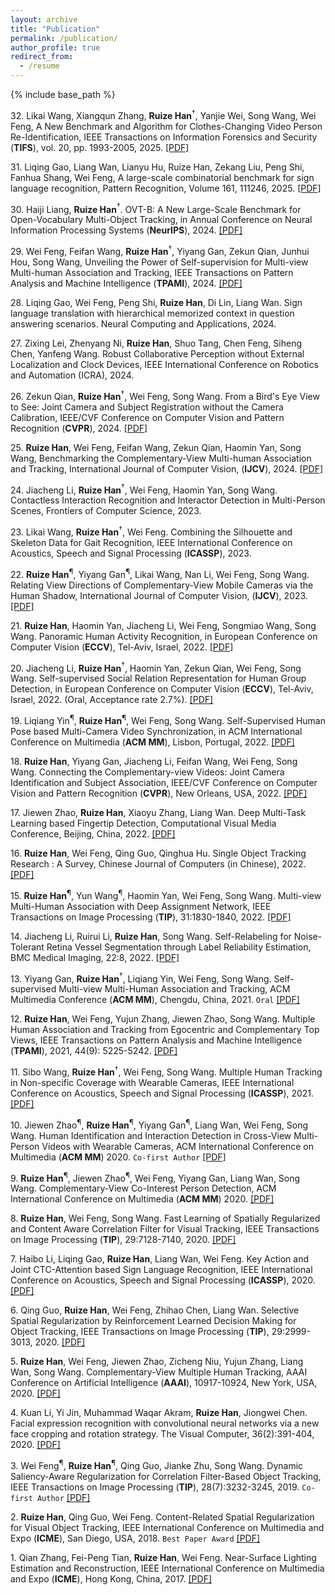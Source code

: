```yaml
---
layout: archive
title: "Publication"
permalink: /publication/
author_profile: true
redirect_from:
  - /resume
---
```

{% include base_path %}

32\. Likai Wang, Xiangqun Zhang, **Ruize Han**$^\dagger$, Yanjie Wei, Song Wang, Wei Feng, A New Benchmark and Algorithm for Clothes-Changing Video Person Re-Identification, IEEE Transactions on Information Forensics and Security (**TIFS**), vol. 20, pp. 1993-2005, 2025. [[PDF]](https://ieeexplore.ieee.org/abstract/document/10873002)

31\. Liqing Gao, Liang Wan, Lianyu Hu, Ruize Han, Zekang Liu, Peng Shi, Fanhua Shang, Wei Feng, A large-scale combinatorial benchmark for sign language recognition, Pattern Recognition, Volume 161, 111246, 2025. [[PDF]](https://www.sciencedirect.com/science/article/abs/pii/S003132032400997X)

30\. Haiji Liang, **Ruize Han**$^\dagger$. OVT-B: A New Large-Scale Benchmark for Open-Vocabulary Multi-Object Tracking, in Annual Conference on Neural Information Processing Systems (**NeurIPS**), 2024. [[PDF]](https://proceedings.neurips.cc/paper_files/paper/2024/file/1adeeac24ce6168e20bcee85645720e9-Paper-Datasets_and_Benchmarks_Track.pdf)

29\. Wei Feng, Feifan Wang, **Ruize Han**$^\dagger$, Yiyang Gan, Zekun Qian, Junhui Hou, Song Wang, Unveiling the Power of Self-supervision for Multi-view Multi-human Association and Tracking, IEEE Transactions on Pattern Analysis and Machine Intelligence (**TPAMI**), 2024. [[PDF]](https://ieeexplore.ieee.org/abstract/document/10684138)

28\. Liqing Gao, Wei Feng, Peng Shi, **Ruize Han**, Di Lin, Liang Wan. Sign language translation with hierarchical memorized context in question answering scenarios. Neural Computing and Applications, 2024.

27\. Zixing Lei, Zhenyang Ni, **Ruize Han**, Shuo Tang, Chen Feng, Siheng Chen, Yanfeng Wang. Robust Collaborative Perception without External Localization and Clock Devices, IEEE International Conference on Robotics and Automation (ICRA), 2024.

26\. Zekun Qian, **Ruize Han**$^\dagger$, Wei Feng, Song Wang. From a Bird's Eye View to See: Joint Camera and Subject Registration without the Camera Calibration, IEEE/CVF Conference on Computer Vision and Pattern Recognition (**CVPR**), 2024. [[PDF]](https://openaccess.thecvf.com/content/CVPR2024/papers/Qian_From_a_Birds_Eye_View_to_See_Joint_Camera_and_CVPR_2024_paper.pdf)

25\. **Ruize Han**, Wei Feng, Feifan Wang, Zekun Qian, Haomin Yan, Song Wang, Benchmarking the Complementary-View Multi-human Association and Tracking, International Journal of Computer Vision, (**IJCV**), 2024. [[PDF]](https://link.springer.com/article/10.1007/s11263-023-01857-z)

24\. Jiacheng Li, **Ruize Han**$^\dagger$, Wei Feng, Haomin Yan, Song Wang. Contactless Interaction Recognition and Interactor Detection in Multi-Person Scenes, Frontiers of Computer Science, 2023.

23\. Likai Wang, **Ruize Han**$^\dagger$, Wei Feng. Combining the Silhouette and Skeleton Data for Gait Recognition, IEEE International Conference on Acoustics, Speech and Signal Processing (**ICASSP**), 2023.

22\. **Ruize Han**<sup>&para;</sup>, Yiyang Gan<sup>&para;</sup>, Likai Wang, Nan Li, Wei Feng, Song Wang. Relating View Directions of Complementary-View Mobile Cameras via the Human Shadow, International Journal of Computer Vision, (**IJCV**), 2023. [[PDF]](https://link.springer.com/article/10.1007/s11263-022-01744-z)

21\. **Ruize Han**, Haomin Yan, Jiacheng Li, Wei Feng, Songmiao Wang, Song Wang. Panoramic Human Activity Recognition, in European Conference on Computer Vision (**ECCV**), Tel-Aviv, Israel, 2022. [[PDF]](http://ruizehan.github.io/files/22-ECCV-PanoAct.pdf)

20\. Jiacheng Li, **Ruize Han**$^\dagger$, Haomin Yan, Zekun Qian, Wei Feng, Song Wang. Self-supervised Social Relation Representation for Human Group Detection, in European Conference on Computer Vision (**ECCV**), Tel-Aviv, Israel, 2022. (Oral, Acceptance rate 2.7%). [[PDF]](http://ruizehan.github.io/files/22-ECCV-SGD.pdf)

19\. Liqiang Yin<sup>&para;</sup>, **Ruize Han**<sup>&para;</sup>, Wei Feng, Song Wang. Self-Supervised Human Pose based Multi-Camera Video Synchronization, in ACM International Conference on Multimedia (**ACM MM**), Lisbon, Portugal, 2022. [[PDF]](http://ruizehan.github.io/files/22-MM-Syn.pdf)

18\. **Ruize Han**, Yiyang Gan, Jiacheng Li, Feifan Wang, Wei Feng, Song Wang. Connecting the Complementary-view Videos: Joint Camera Identification and Subject Association, IEEE/CVF Conference on Computer Vision and Pattern Recognition (**CVPR**), New Orleans, USA, 2022. [[PDF]](https://openaccess.thecvf.com/content/CVPR2022/papers/Han_Connecting_the_Complementary-View_Videos_Joint_Camera_Identification_and_Subject_Association_CVPR_2022_paper.pdf)

17\. Jiewen Zhao, **Ruize Han**, Xiaoyu Zhang, Liang Wan. Deep Multi-Task Learning based Fingertip Detection, Computational Visual Media Conference, Beijing, China, 2022. [[PDF]](http://iccvm.org/2022/papers/poster-6.pdf)

16\. **Ruize Han**, Wei Feng, Qing Guo, Qinghua Hu. Single Object Tracking Research : A Survey, Chinese Journal of Computers (in Chinese), 2022. [[PDF]](http://ruizehan.github.io/files/22-CJC-survey.pdf)

15\. **Ruize Han**<sup>&para;</sup>, Yun Wang<sup>&para;</sup>, Haomin Yan, Wei Feng, Song Wang. Multi-view Multi-Human Association with Deep Assignment Network, IEEE Transactions on Image Processing (**TIP**), 31:1830-1840, 2022. [[PDF]](http://ruizehan.github.io/files/22-TIP_MvMHA.pdf)

14\. Jiacheng Li, Ruirui Li, **Ruize Han**, Song Wang. Self-Relabeling for Noise-Tolerant Retina Vessel Segmentation through Label Reliability Estimation, BMC Medical Imaging, 22:8, 2022. [[PDF]](https://bmcmedimaging.biomedcentral.com/track/pdf/10.1186/s12880-021-00732-y.pdf)

13\. Yiyang Gan, **Ruize Han**$^\dagger$, Liqiang Yin, Wei Feng, Song Wang. Self-supervised Multi-view Multi-Human Association and Tracking, ACM Multimedia Conference (**ACM MM**), Chengdu, China, 2021. `Oral` [[PDF]](http://ruizehan.github.io/files/21-MM_MvMHAT.pdf)

12\. **Ruize Han**, Wei Feng, Yujun Zhang, Jiewen Zhao, Song Wang. Multiple Human Association and Tracking from Egocentric and Complementary Top Views, IEEE Transactions on Pattern Analysis and Machine Intelligence (**TPAMI**), 2021, 44(9): 5225-5242. [[PDF]](https://ieeexplore.ieee.org/document/9394804)

11\. Sibo Wang, **Ruize Han**$^\dagger$, Wei Feng, Song Wang. Multiple Human Tracking in Non-specific Coverage with Wearable Cameras, IEEE International Conference on Acoustics, Speech and Signal Processing (**ICASSP**), 2021. [[PDF]](http://ruizehan.github.io/files/21-ICASSP_NSMHT.pdf)

10\. Jiewen Zhao<sup>&para;</sup>, **Ruize Han**<sup>&para;</sup>, Yiyang Gan<sup>&para;</sup>, Liang Wan, Wei Feng, Song Wang. Human Identification and Interaction Detection in Cross-View Multi-Person Videos with Wearable Cameras, ACM International Conference on Multimedia (**ACM MM**) 2020. `Co-first Author` [[PDF]](http://ruizehan.github.io/files/20-MM-CVID.pdf)

9\. **Ruize Han**<sup>&para;</sup>, Jiewen Zhao<sup>&para;</sup>, Wei Feng, Yiyang Gan, Liang Wan, Song Wang. Complementary-View Co-Interest Person Detection, ACM International Conference on Multimedia (**ACM MM**) 2020. [[PDF]](http://ruizehan.github.io/files/20-MM-CIP.pdf)

8\. **Ruize Han**, Wei Feng, Song Wang. Fast Learning of Spatially Regularized and Content Aware Correlation Filter for Visual Tracking, IEEE Transactions on Image Processing (**TIP**), 29:7128-7140, 2020. [[PDF]](http://ruizehan.github.io/files/20-TIP_WSCF.pdf)

7\. Haibo Li, Liqing Gao, **Ruize Han**, Liang Wan, Wei Feng. Key Action and Joint CTC-Attention based Sign Language Recognition, IEEE International Conference on Acoustics, Speech and Signal Processing (**ICASSP**), 2020. [[PDF]](http://ruizehan.github.io/files/20-ICASSP.pdf) 

6\. Qing Guo, **Ruize Han**, Wei Feng, Zhihao Chen, Liang Wan. Selective Spatial Regularization by Reinforcement Learned Decision Making for Object Tracking, IEEE Transactions on Image Processing (**TIP**), 29:2999-3013, 2020. [[PDF]](http://ruizehan.github.io/files/20-TIP_SSR.pdf)

5\. **Ruize Han**, Wei Feng, Jiewen Zhao, Zicheng Niu, Yujun Zhang, Liang Wan, Song Wang. Complementary-View Multiple Human Tracking, AAAI Conference on Artificial Intelligence (**AAAI**), 10917-10924, New York, USA, 2020. [[PDF]](http://ruizehan.github.io/files/20-AAAI_CVMHT.pdf)

4\. Kuan Li, Yi Jin, Muhammad Waqar Akram, **Ruize Han**, Jiongwei Chen. Facial expression recognition with convolutional neural networks via a new face cropping and rotation strategy. The Visual Computer, 36(2):391-404, 2020. [[PDF]](http://ruizehan.github.io/files/19-VisCom.pdf)

3\. Wei Feng<sup>&para;</sup>, **Ruize Han**<sup>&para;</sup>, Qing Guo, Jianke Zhu, Song Wang. Dynamic Saliency-Aware Regularization for Correlation Filter-Based Object Tracking, IEEE Transactions on Image Processing (**TIP**), 28(7):3232-3245, 2019. `Co-first Author` [[PDF]](http://ruizehan.github.io/files/19_TIP_DSAR.pdf)

2\. **Ruize Han**, Qing Guo, Wei Feng. Content-Related Spatial Regularization for Visual Object Tracking, IEEE International Conference on Multimedia and Expo (**ICME**), San Diego, USA, 2018. `Best Paper Award` [[PDF]](http://ruizehan.github.io/files/18-ICME_CRSR.pdf)

1\. Qian Zhang, Fei-Peng Tian, **Ruize Han**, Wei Feng. Near-Surface Lighting Estimation and Reconstruction, IEEE International Conference on Multimedia and Expo (**ICME**), Hong Kong, China, 2017. [[PDF]](http://ruizehan.github.io/files/17-ICME_NSR.pdf)




